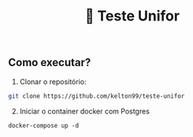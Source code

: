 <div style="text-align: center;">
  <h1 align="center">🚀 Teste Unifor</h1>
</div>
<br />

## Como executar?

1. Clonar o repositório:
```sh
git clone https://github.com/kelton99/teste-unifor
```

2. Iniciar o container docker com Postgres
```shell
docker-compose up -d
```
